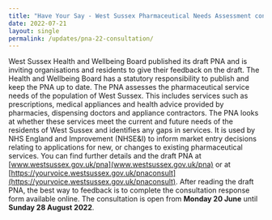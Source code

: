 ```yaml
---
title: "Have Your Say - West Sussex Pharmaceutical Needs Assessment consultation"
date: 2022-07-21
layout: single
permalink: /updates/pna-22-consultation/
---
```

West Sussex Health and Wellbeing Board published its draft PNA and is inviting organisations and residents to give their feedback on the draft.
The Health and Wellbeing Board has a statutory responsibility to publish and keep the PNA up to date. The PNA assesses the pharmaceutical service needs of the population of West Sussex. This includes services such as prescriptions, medical appliances and health advice provided by pharmacies, dispensing doctors and appliance contractors.  The PNA looks at whether these services meet the current and future needs of the residents of West Sussex and identifies any gaps in services. It is used by NHS England and Improvement (NHSE&I) to inform market entry decisions relating to applications for new, or changes to existing pharmaceutical services.
You can find further details and the draft PNA at [www.westsussex.gov.uk/pna](www.westsussex.gov.uk/pna) or at [https://yourvoice.westsussex.gov.uk/pnaconsult](https://yourvoice.westsussex.gov.uk/pnaconsult). After reading the draft PNA, the best way to feedback is to complete the consultation response form available online. The consultation is open from **Monday 20 June** until **Sunday 28 August 2022**. 
